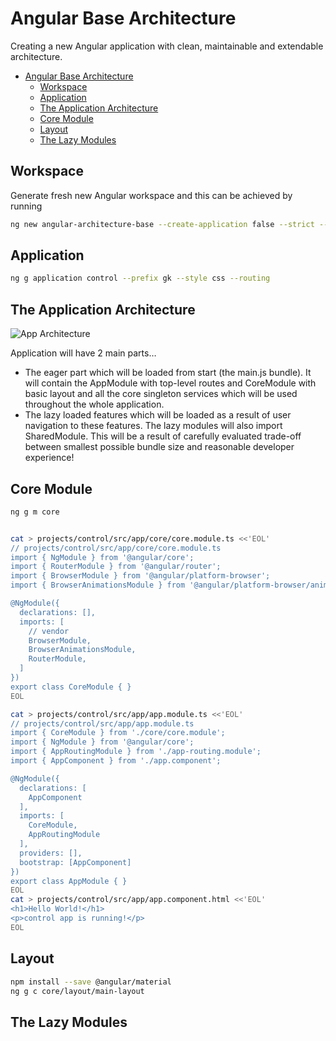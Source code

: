 # Angular Base Architecture
Creating a new Angular application with clean, maintainable and extendable architecture.

- [Angular Base Architecture](#angular-base-architecture)
  - [Workspace](#workspace)
  - [Application](#application)
  - [The Application Architecture](#the-application-architecture)
  - [Core Module](#core-module)
  - [Layout](#layout)
  - [The Lazy Modules](#the-lazy-modules)

## Workspace
Generate fresh new Angular workspace and this can be achieved by running
```sh
ng new angular-architecture-base --create-application false --strict --prefix gk
```
## Application

```sh
ng g application control --prefix gk --style css --routing
```
## The Application Architecture
![App Architecture](/assets/app-arch.jpg)

Application will have 2 main parts…
- The eager part which will be loaded from start (the main.js bundle). It will contain the AppModule with top-level routes and CoreModule with basic layout and all the core singleton services which will be used throughout the whole application.
- The lazy loaded features which will be loaded as a result of user navigation to these features. The lazy modules will also import SharedModule. This will be a result of carefully evaluated trade-off between smallest possible bundle size and reasonable developer experience!
  
## Core Module

```sh
ng g m core


cat > projects/control/src/app/core/core.module.ts <<'EOL'
// projects/control/src/app/core/core.module.ts
import { NgModule } from '@angular/core';
import { RouterModule } from '@angular/router';
import { BrowserModule } from '@angular/platform-browser';
import { BrowserAnimationsModule } from '@angular/platform-browser/animations';

@NgModule({
  declarations: [],
  imports: [
    // vendor
    BrowserModule,
    BrowserAnimationsModule,
    RouterModule,
  ]
})
export class CoreModule { }
EOL

cat > projects/control/src/app/app.module.ts <<'EOL'
// projects/control/src/app/app.module.ts
import { CoreModule } from './core/core.module';
import { NgModule } from '@angular/core';
import { AppRoutingModule } from './app-routing.module';
import { AppComponent } from './app.component';

@NgModule({
  declarations: [
    AppComponent
  ],
  imports: [
    CoreModule,
    AppRoutingModule
  ],
  providers: [],
  bootstrap: [AppComponent]
})
export class AppModule { }
EOL
cat > projects/control/src/app/app.component.html <<'EOL'
<h1>Hello World!</h1>
<p>control app is running!</p>
EOL


```

## Layout
```sh
npm install --save @angular/material
ng g c core/layout/main-layout
```


## The Lazy Modules


